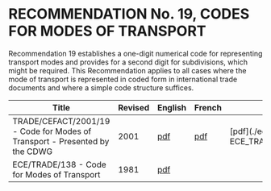 # RECOMMENDATION No. 19, CODES FOR MODES OF TRANSPORT

Recommendation 19 establishes a one-digit numerical code for representing transport modes and provides for a second digit for subdivisions, which might be required. This Recommendation applies to all cases where the mode of transport is represented in coded form in international trade documents and where a simple code structure suffices.


| Title | Revised | English | French | Russian |
| --- | --- | --- | --- | --- |
|TRADE/CEFACT/2001/19 - Code for Modes of Transport - Presented by the CDWG|2001|[pdf](./editions&revisions/Rec19-ECE_TRADE_C_CEFACT_2001_09E.pdf)|[pdf](./editions&revisions/Rec19-ECE_TRADE_C_CEFACT_2001_09F.pdf)|[pdf](./editions&revisions/Rec19-ECE_TRADE_C_CEFACT_2001_09R.pdf|
|ECE/TRADE/138 - Code for Modes of Transport|1981|[pdf](./editions&revisions/rec19_ece-trd-138E.pdf)|||
